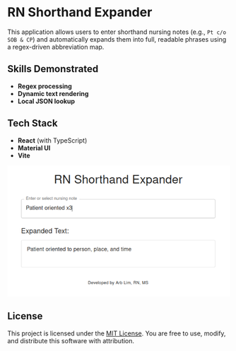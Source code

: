 # RN Shorthand Expander

This application allows users to enter shorthand nursing notes (e.g., `Pt c/o SOB & CP`) and automatically expands them into full, readable phrases using a regex-driven abbreviation map.

## Skills Demonstrated

- **Regex processing**
- **Dynamic text rendering**
- **Local JSON lookup**

## Tech Stack

- **React** (with TypeScript)
- **Material UI**
- **Vite**

![Screenshot of App](public/images/rn-shorthand-expander.png)

## License

This project is licensed under the [MIT License](https://opensource.org/licenses/MIT).
You are free to use, modify, and distribute this software with attribution.
